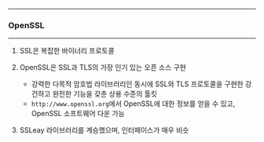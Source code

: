 -----
### OpenSSL
-----
1. SSL은 복잡한 바이너리 프로토콜
2. OpenSSL은 SSL과 TLS의 가장 인기 있는 오픈 소스 구현
   - 강력한 다목적 암호법 라이브러리인 동시에 SSL와 TLS 프로토콜을 구현한 강건하고 완전한 기능을 갖춘 상용 수준의 툴킷
   - ```http://www.openssl.org```에서 OpenSSL에 대한 정보를 얻을 수 있고, OpenSSL 소프트웨어 다운 가능

3. SSLeay 라이브러리를 계승했으며, 인터페이스가 매우 비슷

